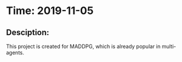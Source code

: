 # Time: 2019-11-05  
## Desciption:  
This project is created for MADDPG, which is already popular in multi-agents.  
